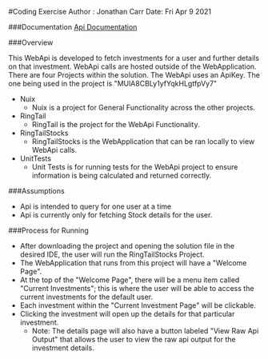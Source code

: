 #Coding Exercise
Author : Jonathan Carr
Date: Fri Apr 9 2021

###Documentation
[Api Documentation](https://documenter.getpostman.com/view/15262524/TzCTZke8)

###Overview

This WebApi is developed to fetch investments for a user and further details on that investment. WebApi calls are hosted outside of the WebApplication. There are four Projects within the solution.  The WebApi uses an ApiKey. The one being used in the project is "MUlA8CBLy1yfYqkHLgtfpVy7"


- Nuix
  - Nuix is a project for General Functionality across the other projects.
- RingTail
  - RingTail is the project for the WebApi Functionality.
- RingTailStocks
  - RingTailStocks is the WebApplication that can be ran locally to view WebApi calls.
- UnitTests
  - Unit Tests is for running tests for the WebApi project to ensure information is being calculated and returned correctly.
 
###Assumptions
- Api is intended to query for one user at a time
- Api is currently only for fetching Stock details for the user.

###Process for Running

- After downloading the project and opening the solution file in the desired IDE, the user will run the RingTailStocks Project.
- The WebApplication that runs from this project will have a "Welcome Page".
- At the top of the "Welcome Page", there will be a menu item called "Current Investments"; this is where the user will be able to access the current investments for the default user.
- Each investment within the "Current Investment Page" will be clickable.
- Clicking the investment will open up the details for that particular investment. 
  - Note: The details page will also have a button labeled "View Raw Api Output" that allows the user to view the raw api output for the investment details.
